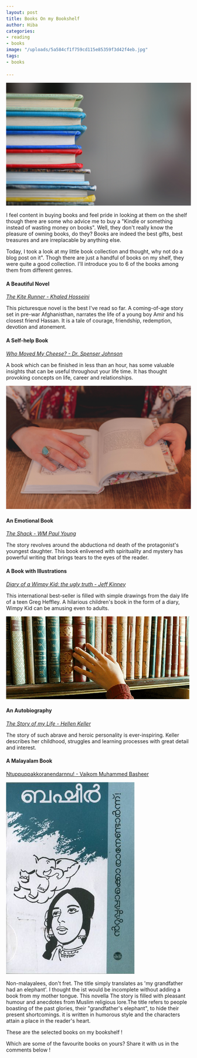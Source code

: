 ```yaml
---
layout: post
title: Books On my Bookshelf
author: Hiba
categories:
- reading
- books
image: "/uploads/5a584cf1f759cd115e85359f3d42f4eb.jpg"
tags:
- books

---
```

![](/uploads/kimberly-farmer-lUaaKCUANVI-unsplash.jpg)

I feel content in buying books and feel pride in looking at them on the shelf though there are some who advice me to buy a "Kindle or something instead of wasting money on books". Well, they don't really know the pleasure of owning books, do they? Books are indeed the best gifts, best treasures and are irreplacable by anything else.

Today, I took a look at my little book collection and thought, why not do a blog post on it". Thogh there are just a handful of books on my shelf, they were quite a good collection. I'll introduce you to 6 of the books among them from different genres.

#### A Beautiful Novel

[_The Kite Runner - Khaled Hosseini_](https://www.goodreads.com/book/show/77203.The_Kite_Runner "The Kite Runner-goodreads")

This picturesque novel is the best I've read so far. A coming-of-age story set in pre-war Afghanisthan, narrates the life of a young boy Amir and his closest friend Hassan. It is a tale of courage, friendship, redemption, devotion and atonement.

#### A Self-help Book

[_Who Moved My Cheese? - Dr. Spenser Johnson_](https://www.goodreads.com/book/show/4894.Who_Moved_My_Cheese_ "Who moved my cheese?")

A book which can be finished in less than an hour, has some valuable insights that can be useful throughout your life time. It has thought provoking concepts on life, career and relationships.

![](/uploads/dayne-topkin-6BY0TWIbKhY-unsplash.jpg)

#### An Emotional Book

[_The Shack - WM Paul Young_](https://www.goodreads.com/book/show/40874325-the-shack "The shack")

The story revolves around the abductiona nd death of the protagonist's youngest daughter. This book enlivened with spirituality and mystery has powerful writing that brings tears to the eyes of the reader.

#### A Book with Illustrations

[_Diary of a Wimpy Kid: the ugly truth - Jeff Kinney_]()

This international best-seller is filled with simple drawings from the daiy life of a teen Greg Heffley. A hilarious children's book in the form of a diary, Wimpy Kid can be amusing even to adults.

![](/uploads/48b30aa2514139b3e81d22ec8eff4be3.gif)

#### An Autobiography

[_The Story of my Life - Hellen Keller_](https://www.goodreads.com/book/show/821611.The_Story_of_My_Life "The Story of my Life")

The story of such abrave and heroic personality is ever-inspiring. Keller describes her childhood, struggles and learning processes with great detail and interest.

#### A Malayalam Book

[Ntuppuppakkoranendarnnu! - Vaikom Muhammed Basheer](https://www.goodreads.com/fr/book/show/35223097-ntuppuppakkoranendarnnu "Ntuppuppakkoranendarnnu!")

![](/uploads/a6c2d21689dae9c061ec2e886d514231.jpg)

Non-malayalees, don't fret. The title simply translates as 'my grandfather had an elephant'. I thought the ist would be incomplete without adding a book from my mother tongue. This novella The story is filled with pleasant humour and anecdotes from Muslim religious lore.The title refers to people boasting of the past glories, their "grandfather's elephant", to hide their present shortcomings. it is written in humorous style and the characters attain a place in the reader's heart.

These are the selected books on my bookshelf !

Which are some of the favourite books on yours? Share it with us in the comments below !